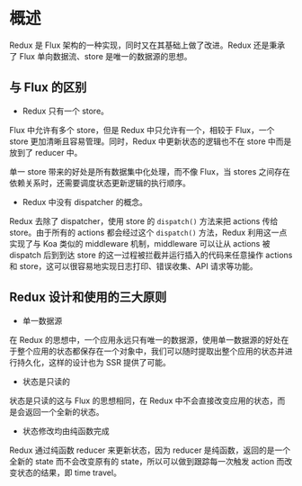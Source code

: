 # 概述

Redux 是 Flux 架构的一种实现，同时又在其基础上做了改进。Redux 还是秉承了 Flux 单向数据流、store 是唯一的数据源的思想。

## 与 Flux 的区别

- Redux 只有一个 store。

Flux 中允许有多个 store，但是 Redux 中只允许有一个，相较于 Flux，一个 store 更加清晰且容易管理。同时，Redux 中更新状态的逻辑也不在 store 中而是放到了 reducer 中。

单一 store 带来的好处是所有数据集中化处理，而不像 Flux，当 stores 之间存在依赖关系时，还需要调度状态更新逻辑的执行顺序。

- Redux 中没有 dispatcher 的概念。

Redux 去除了 dispatcher，使用 store 的 `dispatch()` 方法来把 actions 传给 store。由于所有的 actions 都会经过这个 `dispatch()` 方法，Redux 利用这一点实现了与 Koa 类似的 middleware 机制，middleware 可以让从 actions 被 dispatch 后到到达 store 的这一过程被拦截并运行插入的代码来任意操作 actions 和 store，这可以很容易地实现日志打印、错误收集、API 请求等功能。

## Redux 设计和使用的三大原则

- 单一数据源

在 Redux 的思想中，一个应用永远只有唯一的数据源，使用单一数据源的好处在于整个应用的状态都保存在一个对象中，我们可以随时提取出整个应用的状态并进行持久化，这样的设计也为 SSR 提供了可能。

- 状态是只读的

状态是只读的这与 Flux 的思想相同，在 Redux 中不会直接改变应用的状态，而是会返回一个全新的状态。

- 状态修改均由纯函数完成

Redux 通过纯函数 reducer 来更新状态，因为 reducer 是纯函数，返回的是一个全新的 state 而不会改变原有的 state，所以可以做到跟踪每一次触发 action 而改变状态的结果，即 time travel。

